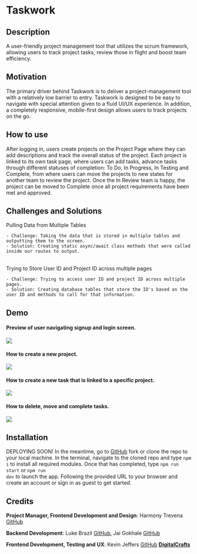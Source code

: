 # Taskwork

## Description
A user-friendly project management tool that utilizes the scrum framework, allowing users to track project tasks, review those in flight and boost team efficiency.

## Motivation
The primary driver behind Taskwork is to deliver a project-management tool with a relatively low barrier to entry. Taskwork is designed to be easy to navigate with special attention given to a fluid UI/UX experience. In addition, a completely responsive, mobile-first design allows users to track projects on the go.

## How to use
After logging in, users create projects on the Project Page where they can add descriptions and track the overall status of the project. Each project is linked to its own task page, where users can add tasks, advance tasks through different statuses of completion: To Do, In Progress, In Testing and Complete, from where users can move the projects to new states for another team to review the project. Once the In Review team is happy, the project can be moved to Complete once all project requirements have been met and approved.

## Challenges and Solutions

Pulling Data from Multiple Tables

    - Challenge: Taking the data that is stored in multiple tables and outputting them to the screen.
    - Solution: Creating static async/await class methods that were called inside our routes to output.
<br>
Trying to Store User ID and Project ID across multiple pages

    - Challenge: Trying to access user ID and project ID across multiple pages.
    - Solution: Creating database tables that store the ID's based on the user ID and methods to call for that information. 

## Demo
<h4> Preview of user navigating signup and login screen. </h4>
<img src="/public/video/SignUpLogin.gif">
<br>
<h4> How to create a new project. </h4>
<img src="/public/video/CreateProject.gif">
<br>
<h4> How to create a new task that is linked to a specific project. </h4>
<img src="/public/video/CreateTask.gif">
<br>
<h4> How to delete, move and complete tasks. </h4>
<img src="/public/video/MovingTasks.gif">


## Installation
DEPLOYING SOON!
In the meantime, go to [GitHub](https://github.com/jevinkeffers/Taskwork) fork or clone the repo to your local machine. In the terminal, navigate to the cloned repo and type <code>npm i</code> to install all required modules. Once that has completed, type <code>npm run start</code> or <code>npm run dev</code> to launch the app. Following the provided URL to your browser and create an account or sign in as guest to get started.

## Credits
**Project Manager, Frontend Development and Design**: 
Harmony Trevena
[GitHub](https://github.com/harmonytrevena)

**Backend Development**: 
Luke Brazil
[GitHub](https://github.com/LukeBrazil),
Jai Gokhale
[GitHub](https://github.com/jmg5219)

**Frontend Development, Testing and UX**: 
Kevin Jeffers
[GitHub](https://github.com/jevinkeffers)
**[DigitalCrafts](http://digitalcrafts.com)**